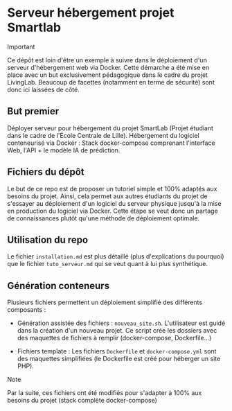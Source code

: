 # Serveur hébergement projet Smartlab
> [!IMPORTANT]
> Ce dépôt est loin d'être un exemple à suivre dans le déploiement d'un serveur d'hébergement web via Docker. Cette démarche a été mise en place avec un but exclusivement pédagogique dans le cadre du projet LivingLab. Beaucoup de facettes (notamment en terme de sécurité) sont donc ici laissées de côté.

## But premier
Déployer serveur pour hébergement du projet SmartLab (Projet étudiant dans le cadre de l'École Centrale de Lille). Hébergement du logiciel conteneurisé via Docker : Stack docker-compose comprenant l'interface Web, l'API + le modèle IA de prédiction.

## Fichiers du dépôt
Le but de ce repo est de proposer un tutoriel simple et 100% adaptés aux besoins du projet. Ainsi, cela permet aux autres étudiants du projet de s'essayer au déploiement d'un logiciel du serveur physique jusqu'à la mise en production du logiciel via Docker. Cette étape se veut donc un partage de connaissances plutôt qu'une méthode de déploiement optimale.

## Utilisation du repo
Le fichier `installation.md` est plus détaillé (plus d'explications du pourquoi) que le fichier `tuto_serveur.md` qui se veut quant à lui plus synthétique.

## Génération conteneurs
Plusieurs fichiers permettent un déploiement simplifié des différents composants :
- Génération assistée des fichiers : `nouveau_site.sh`.
L'utilisateur est guidé dans la création d'un nouveau projet. Ce script crée les dossiers avec des maquettes de fichiers à remplir (docker-compose, Dockerfile...)

- Fichiers template : Les fichiers `Dockerfile` et `docker-compose.yml` sont des maquettes simplifiées (le Dockerfile est créé pour héberger un site PHP).

> [!NOTE]
> Par la suite, ces fichiers ont été modifiés pour s'adapter à 100% aux besoins du projet (stack complète docker-compose)

